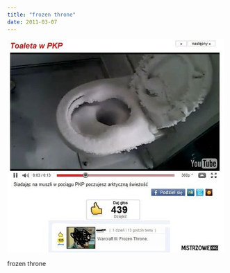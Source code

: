 ```yaml
---
title: "frozen throne"
date: 2011-03-07
---
```


![2011-03-07-d3k3jf3b.jpeg](/images/2011-03-07-d3k3jf3b.jpeg)

frozen throne<br>
